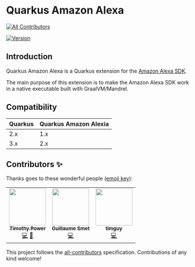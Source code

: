 # Quarkus Amazon Alexa
<!-- ALL-CONTRIBUTORS-BADGE:START - Do not remove or modify this section -->
[![All Contributors](https://img.shields.io/badge/all_contributors-3-orange.svg?style=flat-square)](#contributors-)
<!-- ALL-CONTRIBUTORS-BADGE:END -->

[![Version](https://img.shields.io/maven-central/v/io.quarkiverse.amazonalexa/quarkus-amazon-alexa?logo=apache-maven&style=flat-square)](https://search.maven.org/artifact/io.quarkiverse.amazonalexa/quarkus-amazon-alexa)

## Introduction

Quarkus Amazon Alexa is a Quarkus extension for the [Amazon Alexa SDK](https://developer.amazon.com/en-US/docs/alexa/alexa-skills-kit-sdk-for-java/overview.html).

The main purpose of this extension is to make the Amazon Alexa SDK work in a native executable built with GraalVM/Mandrel.

## Compatibility

| Quarkus | Quarkus Amazon Alexia |
|---------|-----------------------|
| 2.x     | 1.x                   |
| 3.x     | 2.x                   |

## Contributors ✨

Thanks goes to these wonderful people ([emoji key](https://allcontributors.org/docs/en/emoji-key)):

<!-- ALL-CONTRIBUTORS-LIST:START - Do not remove or modify this section -->
<!-- prettier-ignore-start -->
<!-- markdownlint-disable -->
<table>
  <tbody>
    <tr>
      <td align="center"><a href="https://github.com/oztimpower"><img src="https://avatars.githubusercontent.com/u/35548347?v=4?s=100" width="100px;" alt=""/><br /><sub><b>Timothy Power</b></sub></a><br /><a href="https://github.com/quarkiverse/quarkus-amazon-alexa/commits?author=oztimpower" title="Code">💻</a> <a href="#maintenance-oztimpower" title="Maintenance">🚧</a></td>
      <td align="center"><a href="https://lesincroyableslivres.fr/"><img src="https://avatars.githubusercontent.com/u/1279749?v=4?s=100" width="100px;" alt=""/><br /><sub><b>Guillaume Smet</b></sub></a><br /><a href="https://github.com/quarkiverse/quarkus-amazon-alexa/commits?author=gsmet" title="Code">💻</a></td>
      <td align="center"><a href="https://github.com/timguy"><img src="https://avatars.githubusercontent.com/u/14115943?v=4?s=100" width="100px;" alt=""/><br /><sub><b>timguy</b></sub></a><br /><a href="https://github.com/quarkiverse/quarkus-amazon-alexa/commits?author=timguy" title="Code">💻</a></td>
    </tr>
  </tbody>
</table>

<!-- markdownlint-restore -->
<!-- prettier-ignore-end -->

<!-- ALL-CONTRIBUTORS-LIST:END -->

This project follows the [all-contributors](https://github.com/all-contributors/all-contributors) specification. Contributions of any kind welcome!
